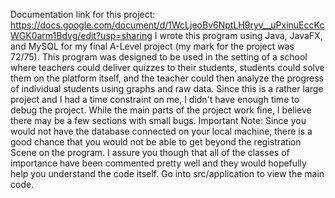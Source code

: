Documentation link for this project: https://docs.google.com/document/d/1WcLjeoBv6NptLH9ryv__uPxinuEccKcWGK0arm1Bdvg/edit?usp=sharing
I wrote this program using Java, JavaFX, and MySQL for my final A-Level project (my mark for the project was 72/75).
This program was designed to be used in the setting of a school where teachers could deliver quizzes to their students,
students could solve them on the platform itself, and the teacher could then analyze the progress of individual students
using graphs and raw data.
Since this is a rather large project and I had a time constraint on me, I didn't have enough time to debug the project.
While the main parts of the project work fine, I believe there may be a few sections with small bugs.
Important Note: Since you would not have the database connected on your local machine, there is a good chance that you would not be
able to get beyond the registration Scene on the program. I assure you though that all of the classes of importance have been 
commented pretty well and they would hopefully help you understand the code itself.
Go into src/application to view the main code.

